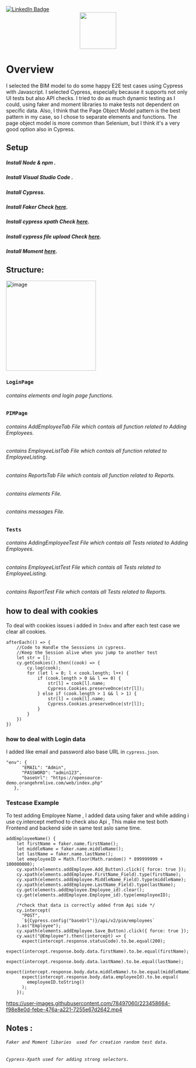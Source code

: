 <div id="badges">
  <a href="https://www.linkedin.com/in/sara-nagy-elzahry/">
    <img src="https://img.shields.io/badge/LinkedIn-blue?style=for-the-badge&logo=linkedin&logoColor=white" alt="LinkedIn Badge"/>
  </a>
</div>
<div id="header" align="center">
  <img src="https://media.giphy.com/media/M9gbBd9nbDrOTu1Mqx/giphy.gif" width="100"/>
</div>

# Overview
I selected the BIM model to do some happy E2E test cases using Cypress with Javascript. I selected Cypress, especially because it supports not only UI tests but also API checks.
I tried to do as much dynamic testing as I could, using faker and moment libraries to make tests not dependent on specific data.
Also, I think that the Page Object Model pattern is the best pattern in my case, so I chose to separate elements and functions. The page object model is more common than Selenium, but I think it's a very good option also in Cypress.

## Setup

##### Install Node & npm .
##### Install Visual Studio Code .
##### Install Cypress.
##### Install Faker Check [here](https://www.npmjs.com/package/@faker-js/faker).
##### Install cypress xpath Check [here](https://www.npmjs.com/package/@cypress/xpath).
##### Install cypress file upload Check [here](https://www.npmjs.com/package/cypress-file-upload).
##### Install Moment [here](https://www.npmjs.com/package/moment).

## Structure:
<img width="246" alt="image" src="https://user-images.githubusercontent.com/78497060/223422679-822b22d7-edb8-4317-8714-115df73d98c8.png">

### `LoginPage`
###### contains elements and login page functions.
### `PIMPage`
###### contains AddEmployeeTab File which contais all function related to Adding Employees.
###### contains EmployeeListTab File which contais all function related to EmployeeListing.
###### contains ReportsTab File which contais all function related to Reports.
###### contains elements File.
###### contains messages File.
### `Tests`
###### contains AddingEmployeeTest File which contais all Tests related to Adding Employees.
###### contains EmployeeListTest File which contais all Tests related to EmployeeListing.
###### contains ReportTest File which contais all Tests related to Reports.

## how to deal with cookies 
To deal with cookies issues i added in `Index` and after each test case we clear all cookies.
```
afterEach(() => {
    //Code to Handle the Sesssions in cypress.
    //Keep the Session alive when you jump to another test
    let str = [];
    cy.getCookies().then((cook) => {
        cy.log(cook);
        for (let l = 0; l < cook.length; l++) {
            if (cook.length > 0 && l == 0) {
                str[l] = cook[l].name;
                Cypress.Cookies.preserveOnce(str[l]);
            } else if (cook.length > 1 && l > 1) {
                str[l] = cook[l].name;
                Cypress.Cookies.preserveOnce(str[l]);
            }
        }
    })
})
```

### how to deal with Login data 
I added like email and password also base URL in `cypress.json`.

``` 
"env": {
      "EMAIL": "Admin",
      "PASSWORD": "admin123",
      "baseUrl": "https://opensource-demo.orangehrmlive.com/web/index.php"
   },`
```
### Testcase Example
To test adding Employee Name , I added data using faker and while adding i use cy.intercept method to check also Api , This make me test both Frontend and backend side in same test aslo same time.

```
addEmployeeName() {
    let firstName = faker.name.firstName();
    let middleName = faker.name.middleName();
    let lastName = faker.name.lastName();
    let emeployeeID = Math.floor(Math.random() * 899999999 + 100000000);
    cy.xpath(elements.addEmployee.Add_Button).click({ force: true });
    cy.xpath(elements.addEmployee.FirstName_Field).type(firstName);
    cy.xpath(elements.addEmployee.MiddleName_Field).type(middleName);
    cy.xpath(elements.addEmployee.LastName_Field).type(lastName);
    cy.get(elements.addEmployee.Employee_id).clear();
    cy.get(elements.addEmployee.Employee_id).type(emeployeeID);

    /*check that data is correctly added from Api side */
    cy.intercept(
      "POST",
      `${Cypress.config("baseUrl")}/api/v2/pim/employees`
    ).as("Employee");
    cy.xpath(elements.addEmployee.Save_Button).click({ force: true });
    cy.wait("@Employee").then((intercept) => {
      expect(intercept.response.statusCode).to.be.equal(200);
      expect(intercept.response.body.data.firstName).to.be.equal(firstName);
      expect(intercept.response.body.data.lastName).to.be.equal(lastName);
      expect(intercept.response.body.data.middleName).to.be.equal(middleName);
      expect(intercept.response.body.data.employeeId).to.be.equal(
        emeployeeID.toString()
      );
    });
```
 


https://user-images.githubusercontent.com/78497060/223458664-f98e8e0d-febe-476a-a221-7255e67d2642.mp4


## Notes :

###### `Faker and Moment libaries  used for creation random test data.`
###### `Cypress-Xpath used for adding strong selectors.`



